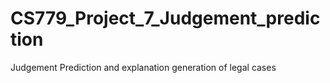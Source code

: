 # CS779_Project_7_Judgement_prediction
Judgement Prediction and explanation generation of legal cases
